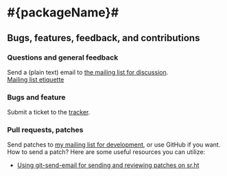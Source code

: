 # #{packageName}#


## Bugs, features, feedback, and contributions

### Questions and general feedback

Send a (plain text) email to [the mailing list for discussion](https://lists.sr.ht/~meow_king/discussion).  
[Mailing list etiquette](https://man.sr.ht/lists.sr.ht/etiquette.md)

### Bugs and feature 

Submit a ticket to the [tracker](https://todo.sr.ht/~meow_king/#{packageName}#).

### Pull requests, patches

Send patches to [my mailing list for development](https://lists.sr.ht/~meow_king/dev), or use GitHub if you want.   
How to send a patch? Here are some useful resources you can utilize:
- [Using git-send-email for sending and reviewing patches on sr.ht](https://man.sr.ht/git.sr.ht/send-email.md)

